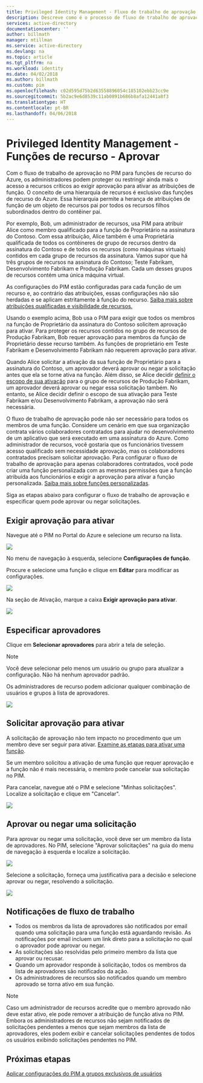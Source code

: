 ```yaml
---
title: Privileged Identity Management - Fluxo de trabalho de aprovação para funções de recursos do Azure | Microsoft Docs
description: Descreve como é o processo de fluxo de trabalho de aprovação para recursos do Azure.
services: active-directory
documentationcenter: ''
author: billmath
manager: mtillman
ms.service: active-directory
ms.devlang: na
ms.topic: article
ms.tgt_pltfrm: na
ms.workload: identity
ms.date: 04/02/2018
ms.author: billmath
ms.custom: pim
ms.openlocfilehash: c02d595d75b2d63558896054c185102ebb23cc9e
ms.sourcegitcommit: 5b2ac9e6d8539c11ab0891b686b8afa12441a8f3
ms.translationtype: HT
ms.contentlocale: pt-BR
ms.lasthandoff: 04/06/2018
---
```

# <a name="privileged-identity-management---resource-roles---approve"></a>Privileged Identity Management - Funções de recurso - Aprovar

Com o fluxo de trabalho de aprovação no PIM para funções de recurso do Azure, os administradores podem proteger ou restringir ainda mais o acesso a recursos críticos ao exigir aprovação para ativar as atribuições de função. O conceito de uma hierarquia de recursos é exclusivo das funções de recurso do Azure. Essa hierarquia permite a herança de atribuições de função de um objeto de recursos pai por todos os recursos filhos subordinados dentro do contêiner pai. 

Por exemplo, Bob, um administrador de recursos, usa PIM para atribuir Alice como membro qualificado para a função de Proprietário na assinatura do Contoso. Com essa atribuição, Alice também é uma Proprietária qualificada de todos os contêineres de grupo de recursos dentro da assinatura do Contoso e de todos os recursos (como máquinas virtuais) contidos em cada grupo de recursos da assinatura. Vamos supor que há três grupos de recursos na assinatura do Contoso; Teste Fabrikam, Desenvolvimento Fabrikam e Produção Fabrikam. Cada um desses grupos de recursos contém uma única máquina virtual.

As configurações do PIM estão configuradas para cada função de um recurso e, ao contrário das atribuições, essas configurações não são herdadas e se aplicam estritamente à função do recurso. [Saiba mais sobre atribuições qualificadas e visibilidade de recursos.](pim-resource-roles-eligible-visibility.md)

Usando o exemplo acima, Bob usa o PIM para exigir que todos os membros na função de Proprietário da assinatura do Contoso solicitem aprovação para ativar. Para proteger os recursos contidos no grupo de recursos de Produção Fabrikam, Bob requer aprovação para membros da função de Proprietário desse recurso também. As funções de proprietário em Teste Fabrikam e Desenvolvimento Fabrikam não requerem aprovação para ativar.

Quando Alice solicitar a ativação da sua função de Proprietário para a assinatura do Contoso, um aprovador deverá aprovar ou negar a solicitação antes que ela se torne ativa na função. Além disso, se Alice decidir [definir o escopo de sua ativação](pim-resource-roles-activate-your-roles.md#just-enough-administration) para o grupo de recursos de Produção Fabrikam, um aprovador deverá aprovar ou negar essa solicitação também. No entanto, se Alice decidir definir o escopo de sua ativação para Teste Fabrikam e/ou Desenvolvimento Fabrikam, a aprovação não será necessária.

O fluxo de trabalho de aprovação pode não ser necessário para todos os membros de uma função. Considere um cenário em que sua organização contrata vários colaboradores contratados para ajudar no desenvolvimento de um aplicativo que será executado em uma assinatura do Azure. Como administrador de recursos, você gostaria que os funcionários tivessem acesso qualificado sem necessidade aprovação, mas os colaboradores contratados precisam solicitar aprovação. Para configurar o fluxo de trabalho de aprovação para apenas colaboradores contratados, você pode criar uma função personalizada com as mesmas permissões que a função atribuída aos funcionários e exigir a aprovação para ativar a função personalizada. [Saiba mais sobre funções personalizadas](pim-resource-roles-custom-role-policy.md).

Siga as etapas abaixo para configurar o fluxo de trabalho de aprovação e especificar quem pode aprovar ou negar solicitações.

## <a name="require-approval-to-activate"></a>Exigir aprovação para ativar

Navegue até o PIM no Portal do Azure e selecione um recurso na lista.

![](media/azure-pim-resource-rbac/aadpim_manage_azure_resource_some_there.png)

No menu de navegação à esquerda, selecione **Configurações de função**.

Procure e selecione uma função e clique em **Editar** para modificar as configurações.

![](media/azure-pim-resource-rbac/aadpim_rbac_role_settings_view_settings.png)

Na seção de Ativação, marque a caixa **Exigir aprovação para ativar**.

![](media/azure-pim-resource-rbac/aadpim_rbac_settings_require_approval_checkbox.png)

## <a name="specify-approvers"></a>Especificar aprovadores

Clique em **Selecionar aprovadores** para abrir a tela de seleção.

>[!NOTE]
>Você deve selecionar pelo menos um usuário ou grupo para atualizar a configuração. Não há nenhum aprovador padrão.

Os administradores de recurso podem adicionar qualquer combinação de usuários e grupos à lista de aprovadores. 

![](media/azure-pim-resource-rbac/aadpim_rbac_role_settings_select_approvers.png)

## <a name="request-approval-to-activate"></a>Solicitar aprovação para ativar

A solicitação de aprovação não tem impacto no procedimento que um membro deve ser seguir para ativar. [Examine as etapas para ativar uma função](pim-resource-roles-activate-your-roles.md).

Se um membro solicitou a ativação de uma função que requer aprovação e a função não é mais necessária, o membro pode cancelar sua solicitação no PIM.

Para cancelar, navegue até o PIM e selecione "Minhas solicitações". Localize a solicitação e clique em "Cancelar".

![](media/azure-pim-resource-rbac/aadpim_rbac_role_approval_request_pending.png)

## <a name="approve-or-deny-a-request"></a>Aprovar ou negar uma solicitação

Para aprovar ou negar uma solicitação, você deve ser um membro da lista de aprovadores. No PIM, selecione "Aprovar solicitações" na guia do menu de navegação à esquerda e localize a solicitação.

![](media/azure-pim-resource-rbac/aadpim_rbac_approve_requests_list.png)

Selecione a solicitação, forneça uma justificativa para a decisão e selecione aprovar ou negar, resolvendo a solicitação.

![](media/azure-pim-resource-rbac/aadpim_rbac_approve_request_approved.png)

## <a name="workflow-notifications"></a>Notificações de fluxo de trabalho

- Todos os membros da lista de aprovadores são notificados por email quando uma solicitação para uma função está aguardando revisão. As notificações por email incluem um link direto para a solicitação no qual o aprovador pode aprovar ou negar.
- As solicitações são resolvidas pelo primeiro membro da lista que aprovar ou recusar. 
- Quando um aprovador responde à solicitação, todos os membros da lista de aprovadores são notificados da ação. 
- Os administradores de recursos são notificados quando um membro aprovado se torna ativo em sua função. 

>[!Note]
>Caso um administrador de recursos acredite que o membro aprovado não deve estar ativo, ele pode remover a atribuição de função ativa no PIM. Embora os administradores de recursos não sejam notificados de solicitações pendentes a menos que sejam membros da lista de aprovadores, eles podem exibir e cancelar solicitações pendentes de todos os usuários exibindo solicitações pendentes no PIM. 

## <a name="next-steps"></a>Próximas etapas

[Aplicar configurações do PIM a grupos exclusivos de usuários](pim-resource-roles-custom-role-policy.md)
